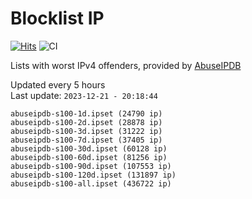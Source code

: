 # Blocklist IP

[![Hits](https://hits.seeyoufarm.com/api/count/incr/badge.svg?url=https%3A%2F%2Fgithub.com%2Fborestad%2Fblocklist-ip%2F&count_bg=%2379C83D&title_bg=%23555555&icon=&icon_color=%23E7E7E7&title=hits&edge_flat=false)](https://hits.seeyoufarm.com)  ![CI](https://img.shields.io/github/workflow/status/borestad/blocklist-ip/CI?style=flat-square)

Lists with worst IPv4 offenders, provided by [AbuseIPDB](https://www.abuseipdb.com/)

<!-- FOOTER-PLACEHOLDER -->
Updated every 5 hours<br>
Last update: `2023-12-21 - 20:18:44`
```
abuseipdb-s100-1d.ipset (24790 ip)
abuseipdb-s100-2d.ipset (28878 ip)
abuseipdb-s100-3d.ipset (31222 ip)
abuseipdb-s100-7d.ipset (37405 ip)
abuseipdb-s100-30d.ipset (60128 ip)
abuseipdb-s100-60d.ipset (81256 ip)
abuseipdb-s100-90d.ipset (107553 ip)
abuseipdb-s100-120d.ipset (131897 ip)
abuseipdb-s100-all.ipset (436722 ip)
```
